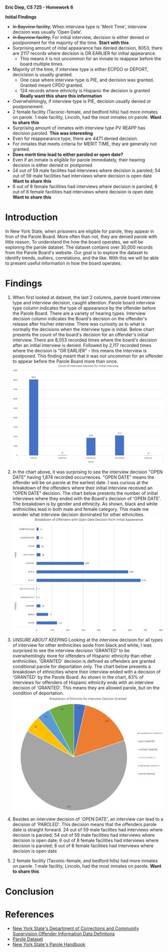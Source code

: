 **Eric Diep, CS 725 - Homework 6**

**Initial Findings**
 - ~~In Bayview facility,~~ When interview type is 'Merit Time', interview decision was usually 'Open Date'.
 - ~~In Bayview facility,~~ For initial interview, decision is either denied or postponment for the majority of the time. **Start with this**
 - Surprising amount of inital appearance has denied decision, 8053; there are 2117 records where decision is OR EARLIER for initial appearance.
    - This means it is not uncommon for an inmate to reappear before the board multiple times. 
 - Majority of the time, if interview type is either ECPDO or DEPORT, decicision is usually granted.
    - One case where interview type is PIE, and decision was granted. Granted meant CPDO granted.
    - 124 records where ethnicity is Hispanic the decision is granted **Really want this share this information**
 - Overwhelmingly, if interview type is PIE, decision usually denied or postponement.
 - 2 female facility (Taconic-female, and bedford hills) had more inmates on parole. 1 male facility, Lincoln, had the most inmates on parole. **Want to share this**
 - Surprising amount of inmates with interview type PV REAPP has decision paroled. **This was interesting**
 - Even for reappearance type, there are 4471 denied decision.
 - For inmates that meets criteria for MERIT TIME, they are generally not granted.
 - **Does merit time lead to either paroled or open date?**
 - Even if an inmate is eligible for parole immediately, their hearing decision is either deined or postponed
 - 24 out of 59 male facilites had interviews where decision is paroled; 54 out of 59 male facilities had interviews where decision is open date **Want to share this**
 - 6 out of 8 female facilities had interviews where decision is paroled; 8 out of 8 female facilities had interviews where decision is open date **Want to share this**

# Introduction

In New York State, when prisoners are eligible for parole, they appear in fron of the Parole Board. More often than not, they are denied parole with little reason. To understand the how the board operates, we will be exploring the parole dataset. The dataset contains over 30,000 records from the Parole Board's website. Our goal is to explore the dataset to identify trends, outliers, correlations, and the like. With this we will be able to present useful informaiton in how the board operates.

# Findings
1. When first looked at dataset, the last 2 columns, parole board interview type and interview decision, caught attention. Parole board interview type column indicates the type of appearance by the offender before the Parole Board. There are a variety of hearing types. Interview decision column indicates the Board's decision on the offender's release after his/her interview. There was curiosity as to what is normally the decisions when the interview type is initial. Below chart presents the count of the board's decision for an offender's initial interview. There are 8,053 recorded times where the board's decision after an initial interview is denied. Followed by 2,117 recorded times where the decision is "OR EARLIER" - this means the interview is postponed. This finding meant that it was not uncommon for an offender to appear before the Parole Board more than once.
![alt text](Initial_Interview_Decision.PNG)

2. In the chart above, it was surprising to see the interview decision "OPEN DATE" having 1,874 recorded occurrences. "OPEN DATE" means the offender will be on parole at the earliest date. I was curious at the breakdown of the offenders where their initial interview received an "OPEN DATE" decision. The chart below presents the number of initial interviews where they ended with the Board's decision of 'OPEN DATE'. The breakdown is by gender and ethnicity. As shown, black and white enthnicities lead in both male and female category. This made me wonder what interview decision dominated for other ethnicities.
![alt text](Breakdown_Initial_Interview_Open_Date.PNG)

3. *UNSURE ABOUT KEEPING* Looking at the interview decision for all types of interview for other enthnicities aside from black and white, I was surprised to see the interview decision 'GRANTED' to be overwhemlingly more for offenders of Hispanic ethnicity than other enthnicities. 'GRANTED' decision is defined as offenders are granted conditional parole for deportation only. The chart below presents a breakdown of ethnicities where their interview ended with a decision of 'GRANTED' by the Parole Board. As shown in the chart, 63% of interviews for offenders of Hispanic ethnicity ends with an interview decision of 'GRANTED'. This means they are allowed parole, but on the condition of deportation. 
![alt text](Breakdown_Granted.PNG)

5. Besides an interview decision of 'OPEN DATE', an interview can lead to a decision of 'PAROLED'. This decision means that the offenders parole date is straight forward. 24 out of 59 male facilites had interviews where decision is paroled; 54 out of 59 male facilities had interviews where decision is open date; 6 out of 8 female facilities had interviews where decision is paroled; 8 out of 8 female facilities had interviews where decision is open date

6. 2 female facility (Taconic-female, and bedford hills) had more inmates on parole. 1 male facility, Lincoln, had the most inmates on parole. **Want to share this**

# Conclusion

# References
 - [New York State's Department of Corrections and Community Supervision Offender Information Data Defintions](http://www.doccs.ny.gov/calendardatadefinitions.html)
 - [Parole Dataset](http://www.cs.odu.edu/~mweigle/CS725-S18/HW6)
 - [New York State's Parole Handbook](http://www.doccs.ny.gov/Parole_Handbook.html#h2_25)